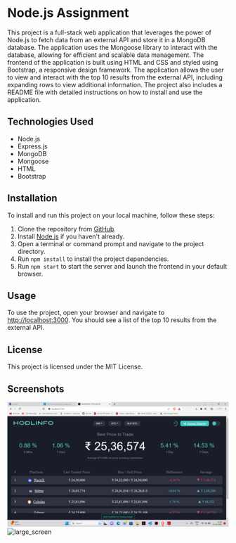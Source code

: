# Node.js Assignment

This project is a full-stack web application that leverages the power of Node.js to fetch data from an external API and store it in a MongoDB database. The application uses the Mongoose library to interact with the database, allowing for efficient and scalable data management. The frontend of the application is built using HTML and CSS and styled using Bootstrap, a responsive design framework. The application allows the user to view and interact with the top 10 results from the external API, including expanding rows to view additional information. The project also includes a README file with detailed instructions on how to install and use the application.

## Technologies Used

- Node.js
- Express.js
- MongoDB
- Mongoose
- HTML
- Bootstrap

## Installation

To install and run this project on your local machine, follow these steps:

1. Clone the repository from [GitHub]().
2. Install [Node.js](https://nodejs.org/en/) if you haven't already.
3. Open a terminal or command prompt and navigate to the project directory.
4. Run `npm install` to install the project dependencies.
5. Run `npm start` to start the server and launch the frontend in your default browser.

## Usage

To use the project, open your browser and navigate to [http://localhost:3000](http://localhost:3000). You should see a list of the top 10 results from the external API.



## License

This project is licensed under the MIT License.

## Screenshots

![Screenshot 1](/large_screen.png)
![large_screen](https://github.com/anshumagahlot22/Node.js-Assignment/assets/98377176/de594d79-f5e7-40bc-8d2e-368c87ef7978)


